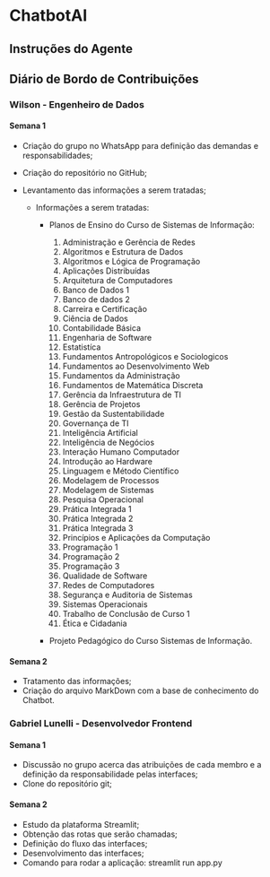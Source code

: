 # ChatbotAI

## Instruções do Agente

## Diário de Bordo de Contribuições

### Wilson - Engenheiro de Dados

#### Semana 1

- Criação do grupo no WhatsApp para definição das demandas e responsabilidades;

- Criação do repositório no GitHub;

- Levantamento das informações a serem tratadas;

    - Informações a serem tratadas:
        - Planos de Ensino do Curso de Sistemas de Informação:
            1. Administração e Gerência de Redes  
            2. Algoritmos e Estrutura de Dados  
            3. Algoritmos e Lógica de Programação  
            4. Aplicações Distribuídas  
            5. Arquitetura de Computadores  
            6. Banco de Dados 1  
            7. Banco de dados 2  
            8. Carreira e Certificação  
            9. Ciência de Dados  
            10. Contabilidade Básica  
            11. Engenharia de Software  
            12. Estatistíca  
            13. Fundamentos Antropológicos e Sociologicos  
            14. Fundamentos ao Desenvolvimento Web  
            15. Fundamentos da Administração  
            16. Fundamentos de Matemática Discreta  
            17. Gerência da Infraestrutura de TI  
            18. Gerência de Projetos  
            19. Gestão da Sustentabilidade  
            20. Governança de TI  
            21. Inteligência Artificial  
            22. Inteligência de Negócios  
            23. Interação Humano Computador  
            24. Introdução ao Hardware  
            25. Linguagem e Método Científico  
            26. Modelagem de Processos  
            27. Modelagem de Sistemas  
            28. Pesquisa Operacional  
            29. Prática Integrada 1  
            30. Prática Integrada 2  
            31. Prática Integrada 3  
            32. Princípios e Aplicações da Computação  
            33. Programação 1  
            34. Programação 2  
            35. Programação 3  
            36. Qualidade de Software  
            37. Redes de Computadores  
            38. Segurança e Auditoria de Sistemas  
            39. Sistemas Operacionais  
            40. Trabalho de Conclusão de Curso 1  
            41. Ética e Cidadania  

        - Projeto Pedagógico do Curso Sistemas de Informação.

#### Semana 2 

- Tratamento das informações;
- Criação do arquivo MarkDown com a base de conhecimento do Chatbot.

### Gabriel Lunelli - Desenvolvedor Frontend

#### Semana 1

- Discussão no grupo acerca das atribuições de cada membro e a definição da responsabilidade pelas interfaces;
- Clone do repositório git;

#### Semana 2

- Estudo da plataforma Streamlit;
- Obtenção das rotas que serão chamadas;
- Definição do fluxo das interfaces;
- Desenvolvimento das interfaces;
- Comando para rodar a aplicação: streamlit run app.py



